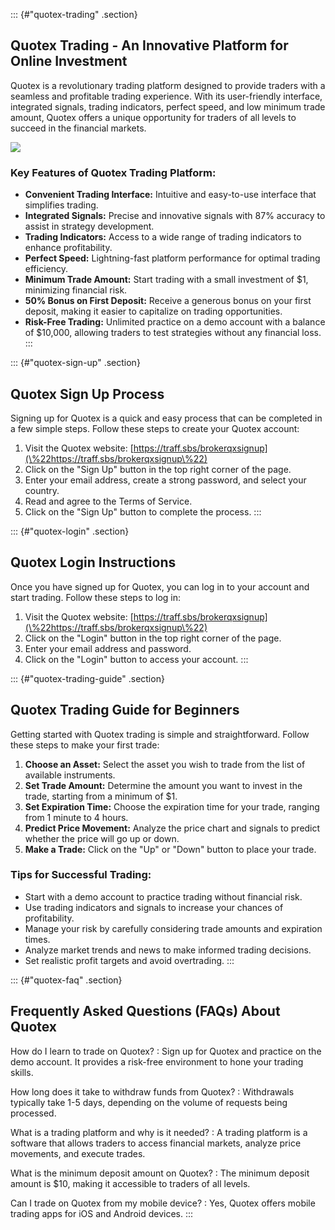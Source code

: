 ::: {#"quotex-trading" .section}
## Quotex Trading - An Innovative Platform for Online Investment

Quotex is a revolutionary trading platform designed to provide traders
with a seamless and profitable trading experience. With its
user-friendly interface, integrated signals, trading indicators, perfect
speed, and low minimum trade amount, Quotex offers a unique opportunity
for traders of all levels to succeed in the financial markets.

[![](https://static.quotex.io/files/3_en/300_250.jpg)](https://traff.sbs/brokerqxlid)

### Key Features of Quotex Trading Platform:

-   **Convenient Trading Interface:** Intuitive and easy-to-use
    interface that simplifies trading.
-   **Integrated Signals:** Precise and innovative signals with 87%
    accuracy to assist in strategy development.
-   **Trading Indicators:** Access to a wide range of trading indicators
    to enhance profitability.
-   **Perfect Speed:** Lightning-fast platform performance for optimal
    trading efficiency.
-   **Minimum Trade Amount:** Start trading with a small investment of
    \$1, minimizing financial risk.
-   **50% Bonus on First Deposit:** Receive a generous bonus on your
    first deposit, making it easier to capitalize on trading
    opportunities.
-   **Risk-Free Trading:** Unlimited practice on a demo account with a
    balance of \$10,000, allowing traders to test strategies without any
    financial loss.
:::

::: {#"quotex-sign-up" .section}
## Quotex Sign Up Process

Signing up for Quotex is a quick and easy process that can be completed
in a few simple steps. Follow these steps to create your Quotex account:

1.  Visit the Quotex website:
    [https://traff.sbs/brokerqxsignup](\%22https://traff.sbs/brokerqxsignup\%22)
2.  Click on the "Sign Up" button in the top right corner of the
    page.
3.  Enter your email address, create a strong password, and select your
    country.
4.  Read and agree to the Terms of Service.
5.  Click on the "Sign Up" button to complete the process.
:::

::: {#"quotex-login" .section}
## Quotex Login Instructions

Once you have signed up for Quotex, you can log in to your account and
start trading. Follow these steps to log in:

1.  Visit the Quotex website:
    [https://traff.sbs/brokerqxsignup](\%22https://traff.sbs/brokerqxsignup\%22)
2.  Click on the "Login" button in the top right corner of the
    page.
3.  Enter your email address and password.
4.  Click on the "Login" button to access your account.
:::

::: {#"quotex-trading-guide" .section}
## Quotex Trading Guide for Beginners

Getting started with Quotex trading is simple and straightforward.
Follow these steps to make your first trade:

1.  **Choose an Asset:** Select the asset you wish to trade from the
    list of available instruments.
2.  **Set Trade Amount:** Determine the amount you want to invest in the
    trade, starting from a minimum of \$1.
3.  **Set Expiration Time:** Choose the expiration time for your trade,
    ranging from 1 minute to 4 hours.
4.  **Predict Price Movement:** Analyze the price chart and signals to
    predict whether the price will go up or down.
5.  **Make a Trade:** Click on the "Up" or "Down" button to
    place your trade.

### Tips for Successful Trading:

-   Start with a demo account to practice trading without financial
    risk.
-   Use trading indicators and signals to increase your chances of
    profitability.
-   Manage your risk by carefully considering trade amounts and
    expiration times.
-   Analyze market trends and news to make informed trading decisions.
-   Set realistic profit targets and avoid overtrading.
:::

::: {#"quotex-faq" .section}
## Frequently Asked Questions (FAQs) About Quotex

How do I learn to trade on Quotex?
:   Sign up for Quotex and practice on the demo account. It provides a
    risk-free environment to hone your trading skills.

How long does it take to withdraw funds from Quotex?
:   Withdrawals typically take 1-5 days, depending on the volume of
    requests being processed.

What is a trading platform and why is it needed?
:   A trading platform is a software that allows traders to access
    financial markets, analyze price movements, and execute trades.

What is the minimum deposit amount on Quotex?
:   The minimum deposit amount is \$10, making it accessible to traders
    of all levels.

Can I trade on Quotex from my mobile device?
:   Yes, Quotex offers mobile trading apps for iOS and Android devices.
:::

